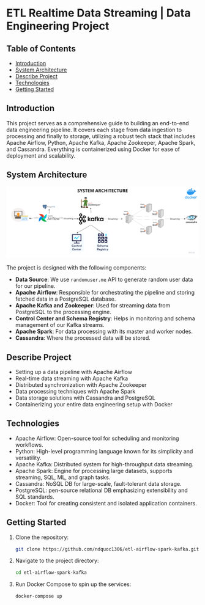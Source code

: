 # ETL Realtime Data Streaming | Data Engineering Project

## Table of Contents
- [Introduction](#introduction)
- [System Architecture](#system-architecture)
- [Describe Project](#describe-project)
- [Technologies](#technologies)
- [Getting Started](#getting-started)

## Introduction

This project serves as a comprehensive guide to building an end-to-end data engineering pipeline. It covers each stage from data ingestion to processing and finally to storage, utilizing a robust tech stack that includes Apache Airflow, Python, Apache Kafka, Apache Zookeeper, Apache Spark, and Cassandra. Everything is containerized using Docker for ease of deployment and scalability.

## System Architecture

![architecture.png](architecture.png)

The project is designed with the following components:

- **Data Source**: We use `randomuser.me` API to generate random user data for our pipeline.
- **Apache Airflow**: Responsible for orchestrating the pipeline and storing fetched data in a PostgreSQL database.
- **Apache Kafka and Zookeeper**: Used for streaming data from PostgreSQL to the processing engine.
- **Control Center and Schema Registry**: Helps in monitoring and schema management of our Kafka streams.
- **Apache Spark**: For data processing with its master and worker nodes.
- **Cassandra**: Where the processed data will be stored.

## Describe Project

- Setting up a data pipeline with Apache Airflow
- Real-time data streaming with Apache Kafka
- Distributed synchronization with Apache Zookeeper
- Data processing techniques with Apache Spark
- Data storage solutions with Cassandra and PostgreSQL
- Containerizing your entire data engineering setup with Docker

## Technologies

- Apache Airflow: Open-source tool for scheduling and monitoring workflows.
- Python: High-level programming language known for its simplicity and versatility.
- Apache Kafka: Distributed system for high-throughput data streaming.
- Apache Spark: Engine for processing large datasets, supports streaming, SQL, ML, and graph tasks.
- Cassandra: NoSQL DB for large-scale, fault-tolerant data storage.
- PostgreSQL: pen-source relational DB emphasizing extensibility and SQL standards.
- Docker: Tool for creating consistent and isolated application containers.

## Getting Started

1. Clone the repository:
    ```bash
    git clone https://github.com/ndquoc1306/etl-airflow-spark-kafka.git
    ```

2. Navigate to the project directory:
    ```bash
    cd etl-airflow-spark-kafka
    ```

3. Run Docker Compose to spin up the services:
    ```bash
    docker-compose up
    ```
